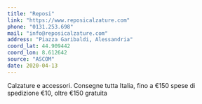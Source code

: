 ```yaml
---
title: "Reposi"
link: "https://www.reposicalzature.com"
phone: "0131.253.698"
mail: "info@reposicalzature.com"
address: "Piazza Garibaldi, Alessandria"
coord_lat: 44.909442
coord_lon: 8.612642
source: "ASCOM"
date: 2020-04-13
---
```


Calzature e accessori. Consegne tutta Italia, fino a €150 spese di spedizione €10, oltre €150 gratuita